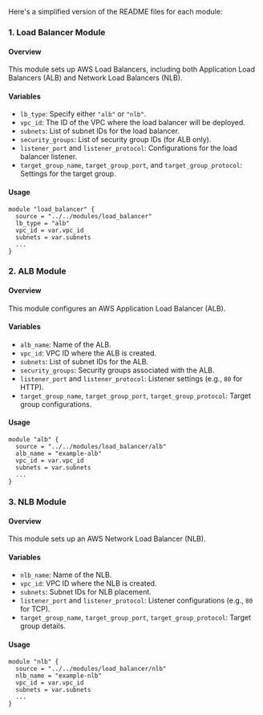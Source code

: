 Here's a simplified version of the README files for each module:

### 1. **Load Balancer Module**

#### Overview
This module sets up AWS Load Balancers, including both Application Load Balancers (ALB) and Network Load Balancers (NLB).

#### Variables
- `lb_type`: Specify either `"alb"` or `"nlb"`.
- `vpc_id`: The ID of the VPC where the load balancer will be deployed.
- `subnets`: List of subnet IDs for the load balancer.
- `security_groups`: List of security group IDs (for ALB only).
- `listener_port` and `listener_protocol`: Configurations for the load balancer listener.
- `target_group_name`, `target_group_port`, and `target_group_protocol`: Settings for the target group.

#### Usage
```hcl
module "load_balancer" {
  source = "../../modules/load_balancer"
  lb_type = "alb"
  vpc_id = var.vpc_id
  subnets = var.subnets
  ...
}
```

### 2. **ALB Module**

#### Overview
This module configures an AWS Application Load Balancer (ALB).

#### Variables
- `alb_name`: Name of the ALB.
- `vpc_id`: VPC ID where the ALB is created.
- `subnets`: List of subnet IDs for the ALB.
- `security_groups`: Security groups associated with the ALB.
- `listener_port` and `listener_protocol`: Listener settings (e.g., `80` for HTTP).
- `target_group_name`, `target_group_port`, `target_group_protocol`: Target group configurations.

#### Usage
```hcl
module "alb" {
  source = "../../modules/load_balancer/alb"
  alb_name = "example-alb"
  vpc_id = var.vpc_id
  subnets = var.subnets
  ...
}
```

### 3. **NLB Module**

#### Overview
This module sets up an AWS Network Load Balancer (NLB).

#### Variables
- `nlb_name`: Name of the NLB.
- `vpc_id`: VPC ID where the NLB is created.
- `subnets`: Subnet IDs for NLB placement.
- `listener_port` and `listener_protocol`: Listener configurations (e.g., `80` for TCP).
- `target_group_name`, `target_group_port`, `target_group_protocol`: Target group details.

#### Usage
```hcl
module "nlb" {
  source = "../../modules/load_balancer/nlb"
  nlb_name = "example-nlb"
  vpc_id = var.vpc_id
  subnets = var.subnets
  ...
}
```